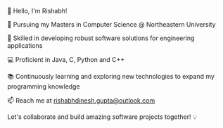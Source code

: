 👋 Hello, I'm Rishabh!

🚀 Pursuing my Masters in Computer Science @ Northeastern University

🔧 Skilled in developing robust software solutions for engineering applications

💻 Proficient in Java, C, Python and C++

📚 Continuously learning and exploring new technologies to expand my programming knowledge

📫 Reach me at rishabhdinesh.gupta@outlook.com

Let's collaborate and build amazing software projects together! 💡
